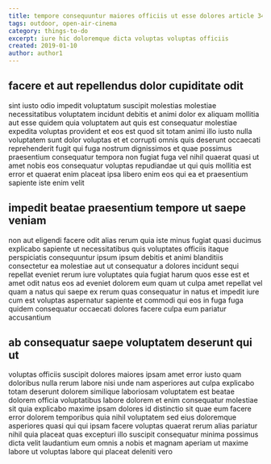 ```yaml
---
title: tempore consequuntur maiores officiis ut esse dolores article 3498
tags: outdoor, open-air-cinema
category: things-to-do
excerpt: iure hic doloremque dicta voluptas voluptas officiis
created: 2019-01-10
author: author1
---
```


## facere et aut repellendus dolor cupiditate odit

sint iusto odio impedit voluptatum suscipit molestias molestiae necessitatibus voluptatem incidunt debitis et animi dolor ex aliquam mollitia aut esse quidem quia voluptatem aut quis est consequatur molestiae expedita voluptas provident et eos est quod sit totam animi illo iusto nulla voluptatem sunt dolor voluptas et et corrupti omnis quis deserunt occaecati reprehenderit fugit qui fuga nostrum dignissimos et quae possimus praesentium consequatur tempora non fugiat fuga vel nihil quaerat quasi ut amet nobis eos consequatur voluptas repudiandae ut qui quis mollitia est error et quaerat enim placeat ipsa libero enim eos qui ea et praesentium sapiente iste enim velit

## impedit beatae praesentium tempore ut saepe veniam

non aut eligendi facere odit alias rerum quia iste minus fugiat quasi ducimus explicabo sapiente ut necessitatibus quis voluptates officiis itaque perspiciatis consequuntur ipsum ipsum debitis et animi blanditiis consectetur ea molestiae aut ut consequatur a dolores incidunt sequi repellat eveniet rerum iure voluptates quia fugiat harum quos esse est et amet odit natus eos ad eveniet dolorem eum quam ut culpa amet repellat vel quam a natus qui saepe ex rerum quas consequatur in natus et impedit iure cum est voluptas aspernatur sapiente et commodi qui eos in fuga fuga quidem consequatur occaecati dolores facere culpa eum pariatur accusantium

## ab consequatur saepe voluptatem deserunt qui ut

voluptas officiis suscipit dolores maiores ipsam amet error iusto quam doloribus nulla rerum labore nisi unde nam asperiores aut culpa explicabo totam deserunt dolorem similique laboriosam voluptatem est beatae dolorem officia voluptatibus labore dolorem et enim consequatur molestiae sit quia explicabo maxime ipsam dolores id distinctio sit quae eum facere error dolorem temporibus quia nihil voluptatem sed eius doloremque asperiores quasi qui qui ipsam facere voluptas quaerat rerum alias pariatur nihil quia placeat quas excepturi illo suscipit consequatur minima possimus dicta velit laudantium eum omnis a nobis et magnam aperiam ut maxime labore ut voluptas labore qui placeat deleniti vero
